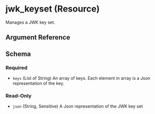 # jwk_keyset (Resource)

Manages a JWK key set.

## Argument Reference

<!-- schema generated by tfplugindocs -->
## Schema

### Required

- `keys` (List of String) An array of keys. Each element in array is a Json representation of the key.

### Read-Only

- `json` (String, Sensitive) A Json representation of the JWK key set


